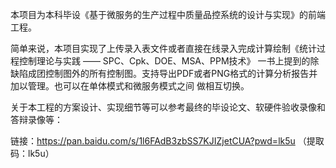 本项目为本科毕设《基于微服务的生产过程中质量品控系统的设计与实现》的前端工程。

简单来说，本项目实现了上传录入表文件或者直接在线录入完成计算绘制《统计过程控制理论与实践 —— SPC、Cpk、DOE、MSA、PPM技术》
一书上提到的除缺陷成团控制图外的所有控制图。支持导出PDF或者PNG格式的计算分析报告并加以管理。也可以在单体模式和微服务模式之间
做相互切换。

关于本工程的方案设计、实现细节等可以参考最终的毕设论文、软硬件验收录像和答辩录像等：

链接：https://pan.baidu.com/s/1l6FAdB3zbSS7KJIZjetCUA?pwd=lk5u （提取码：lk5u）

